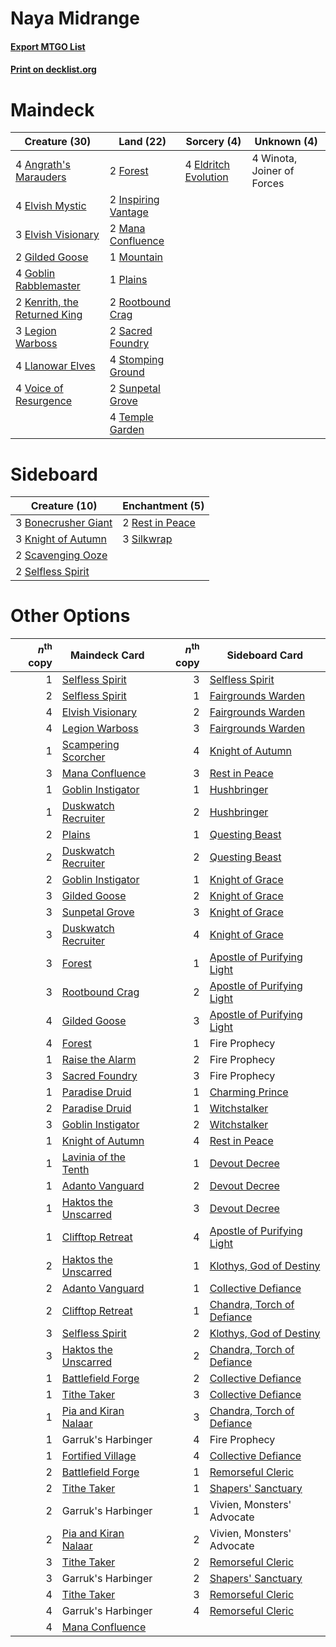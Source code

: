 # Naya Midrange

#### [Export MTGO List](../collection/Naya%20Midrange/Naya%20Midrange.txt)
#### [Print on decklist.org](http://decklist.org/?deckmain=4%09Angrath's%20Marauders%0A4%09Eldritch%20Evolution%0A4%09Elvish%20Mystic%0A3%09Elvish%20Visionary%0A2%09Forest%0A2%09Gilded%20Goose%0A4%09Goblin%20Rabblemaster%0A2%09Inspiring%20Vantage%0A2%09Kenrith,%20the%20Returned%20King%0A3%09Legion%20Warboss%0A4%09Llanowar%20Elves%0A2%09Mana%20Confluence%0A1%09Mountain%0A1%09Plains%0A2%09Rootbound%20Crag%0A2%09Sacred%20Foundry%0A4%09Stomping%20Ground%0A2%09Sunpetal%20Grove%0A4%09Temple%20Garden%0A4%09Voice%20of%20Resurgence%0A4%09Winota,%20Joiner%20of%20Forces&deckside=3%09Bonecrusher%20Giant%0A3%09Knight%20of%20Autumn%0A2%09Rest%20in%20Peace%0A2%09Scavenging%20Ooze%0A2%09Selfless%20Spirit%0A3%09Silkwrap)
# Maindeck

|                                             Creature (30)                                             |                                          Land (22)                                           |                                          Sorcery (4)                                          |       Unknown (4)        |
|-------------------------------------------------------------------------------------------------------|----------------------------------------------------------------------------------------------|-----------------------------------------------------------------------------------------------|--------------------------|
|4 [Angrath's Marauders](http://gatherer.wizards.com/Pages/Card/Details.aspx?multiverseid=435286)       |2 [Forest](http://gatherer.wizards.com/Pages/Card/Details.aspx?multiverseid=439860)           |4 [Eldritch Evolution](http://gatherer.wizards.com/Pages/Card/Details.aspx?multiverseid=414456)|4 Winota, Joiner of Forces|
|4 [Elvish Mystic](http://gatherer.wizards.com/Pages/Card/Details.aspx?multiverseid=389499)             |2 [Inspiring Vantage](http://gatherer.wizards.com/Pages/Card/Details.aspx?multiverseid=417819)|                                                                                               |                          |
|3 [Elvish Visionary](http://gatherer.wizards.com/Pages/Card/Details.aspx?multiverseid=175124)          |2 [Mana Confluence](http://gatherer.wizards.com/Pages/Card/Details.aspx?multiverseid=409573)  |                                                                                               |                          |
|2 [Gilded Goose](http://gatherer.wizards.com/Pages/Card/Details.aspx?multiverseid=473122)              |1 [Mountain](http://gatherer.wizards.com/Pages/Card/Details.aspx?multiverseid=439859)         |                                                                                               |                          |
|4 [Goblin Rabblemaster](http://gatherer.wizards.com/Pages/Card/Details.aspx?multiverseid=438486)       |1 [Plains](http://gatherer.wizards.com/Pages/Card/Details.aspx?multiverseid=439856)           |                                                                                               |                          |
|2 [Kenrith, the Returned King](http://gatherer.wizards.com/Pages/Card/Details.aspx?multiverseid=476052)|2 [Rootbound Crag](http://gatherer.wizards.com/Pages/Card/Details.aspx?multiverseid=420934)   |                                                                                               |                          |
|3 [Legion Warboss](http://gatherer.wizards.com/Pages/Card/Details.aspx?multiverseid=452859)            |2 [Sacred Foundry](http://gatherer.wizards.com/Pages/Card/Details.aspx?multiverseid=405106)   |                                                                                               |                          |
|4 [Llanowar Elves](http://gatherer.wizards.com/Pages/Card/Details.aspx?multiverseid=129626)            |4 [Stomping Ground](http://gatherer.wizards.com/Pages/Card/Details.aspx?multiverseid=405110)  |                                                                                               |                          |
|4 [Voice of Resurgence](http://gatherer.wizards.com/Pages/Card/Details.aspx?multiverseid=368951)       |2 [Sunpetal Grove](http://gatherer.wizards.com/Pages/Card/Details.aspx?multiverseid=420946)   |                                                                                               |                          |
|                                                                                                       |4 [Temple Garden](http://gatherer.wizards.com/Pages/Card/Details.aspx?multiverseid=405112)    |                                                                                               |                          |


# Sideboard

|                                        Creature (10)                                         |                                     Enchantment (5)                                      |
|----------------------------------------------------------------------------------------------|------------------------------------------------------------------------------------------|
|3 [Bonecrusher Giant](http://gatherer.wizards.com/Pages/Card/Details.aspx?multiverseid=473077)|2 [Rest in Peace](http://gatherer.wizards.com/Pages/Card/Details.aspx?multiverseid=442021)|
|3 [Knight of Autumn](http://gatherer.wizards.com/Pages/Card/Details.aspx?multiverseid=452933) |3 [Silkwrap](http://gatherer.wizards.com/Pages/Card/Details.aspx?multiverseid=394699)     |
|2 [Scavenging Ooze](http://gatherer.wizards.com/Pages/Card/Details.aspx?multiverseid=420783)  |                                                                                          |
|2 [Selfless Spirit](http://gatherer.wizards.com/Pages/Card/Details.aspx?multiverseid=414332)  |                                                                                          |


# Other Options

|*n*<sup>th</sup> copy|                                         Maindeck Card                                         |*n*<sup>th</sup> copy|                                           Sideboard Card                                            |
|--------------------:|-----------------------------------------------------------------------------------------------|--------------------:|-----------------------------------------------------------------------------------------------------|
|                    1|[Selfless Spirit](http://gatherer.wizards.com/Pages/Card/Details.aspx?multiverseid=414332)     |                    3|[Selfless Spirit](http://gatherer.wizards.com/Pages/Card/Details.aspx?multiverseid=414332)           |
|                    2|[Selfless Spirit](http://gatherer.wizards.com/Pages/Card/Details.aspx?multiverseid=414332)     |                    1|[Fairgrounds Warden](http://gatherer.wizards.com/Pages/Card/Details.aspx?multiverseid=417586)        |
|                    4|[Elvish Visionary](http://gatherer.wizards.com/Pages/Card/Details.aspx?multiverseid=175124)    |                    2|[Fairgrounds Warden](http://gatherer.wizards.com/Pages/Card/Details.aspx?multiverseid=417586)        |
|                    4|[Legion Warboss](http://gatherer.wizards.com/Pages/Card/Details.aspx?multiverseid=452859)      |                    3|[Fairgrounds Warden](http://gatherer.wizards.com/Pages/Card/Details.aspx?multiverseid=417586)        |
|                    1|[Scampering Scorcher](http://gatherer.wizards.com/Pages/Card/Details.aspx?multiverseid=466912) |                    4|[Knight of Autumn](http://gatherer.wizards.com/Pages/Card/Details.aspx?multiverseid=452933)          |
|                    3|[Mana Confluence](http://gatherer.wizards.com/Pages/Card/Details.aspx?multiverseid=409573)     |                    3|[Rest in Peace](http://gatherer.wizards.com/Pages/Card/Details.aspx?multiverseid=442021)             |
|                    1|[Goblin Instigator](http://gatherer.wizards.com/Pages/Card/Details.aspx?multiverseid=447278)   |                    1|[Hushbringer](http://gatherer.wizards.com/Pages/Card/Details.aspx?multiverseid=472980)               |
|                    1|[Duskwatch Recruiter](http://gatherer.wizards.com/Pages/Card/Details.aspx?multiverseid=409961) |                    2|[Hushbringer](http://gatherer.wizards.com/Pages/Card/Details.aspx?multiverseid=472980)               |
|                    2|[Plains](http://gatherer.wizards.com/Pages/Card/Details.aspx?multiverseid=439856)              |                    1|[Questing Beast](http://gatherer.wizards.com/Pages/Card/Details.aspx?multiverseid=473133)            |
|                    2|[Duskwatch Recruiter](http://gatherer.wizards.com/Pages/Card/Details.aspx?multiverseid=409961) |                    2|[Questing Beast](http://gatherer.wizards.com/Pages/Card/Details.aspx?multiverseid=473133)            |
|                    2|[Goblin Instigator](http://gatherer.wizards.com/Pages/Card/Details.aspx?multiverseid=447278)   |                    1|[Knight of Grace](http://gatherer.wizards.com/Pages/Card/Details.aspx?multiverseid=442911)           |
|                    3|[Gilded Goose](http://gatherer.wizards.com/Pages/Card/Details.aspx?multiverseid=473122)        |                    2|[Knight of Grace](http://gatherer.wizards.com/Pages/Card/Details.aspx?multiverseid=442911)           |
|                    3|[Sunpetal Grove](http://gatherer.wizards.com/Pages/Card/Details.aspx?multiverseid=420946)      |                    3|[Knight of Grace](http://gatherer.wizards.com/Pages/Card/Details.aspx?multiverseid=442911)           |
|                    3|[Duskwatch Recruiter](http://gatherer.wizards.com/Pages/Card/Details.aspx?multiverseid=409961) |                    4|[Knight of Grace](http://gatherer.wizards.com/Pages/Card/Details.aspx?multiverseid=442911)           |
|                    3|[Forest](http://gatherer.wizards.com/Pages/Card/Details.aspx?multiverseid=439860)              |                    1|[Apostle of Purifying Light](http://gatherer.wizards.com/Pages/Card/Details.aspx?multiverseid=466760)|
|                    3|[Rootbound Crag](http://gatherer.wizards.com/Pages/Card/Details.aspx?multiverseid=420934)      |                    2|[Apostle of Purifying Light](http://gatherer.wizards.com/Pages/Card/Details.aspx?multiverseid=466760)|
|                    4|[Gilded Goose](http://gatherer.wizards.com/Pages/Card/Details.aspx?multiverseid=473122)        |                    3|[Apostle of Purifying Light](http://gatherer.wizards.com/Pages/Card/Details.aspx?multiverseid=466760)|
|                    4|[Forest](http://gatherer.wizards.com/Pages/Card/Details.aspx?multiverseid=439860)              |                    1|Fire Prophecy                                                                                        |
|                    1|[Raise the Alarm](http://gatherer.wizards.com/Pages/Card/Details.aspx?multiverseid=416853)     |                    2|Fire Prophecy                                                                                        |
|                    3|[Sacred Foundry](http://gatherer.wizards.com/Pages/Card/Details.aspx?multiverseid=405106)      |                    3|Fire Prophecy                                                                                        |
|                    1|[Paradise Druid](http://gatherer.wizards.com/Pages/Card/Details.aspx?multiverseid=461098)      |                    1|[Charming Prince](http://gatherer.wizards.com/Pages/Card/Details.aspx?multiverseid=472970)           |
|                    2|[Paradise Druid](http://gatherer.wizards.com/Pages/Card/Details.aspx?multiverseid=461098)      |                    1|[Witchstalker](http://gatherer.wizards.com/Pages/Card/Details.aspx?multiverseid=370806)              |
|                    3|[Goblin Instigator](http://gatherer.wizards.com/Pages/Card/Details.aspx?multiverseid=447278)   |                    2|[Witchstalker](http://gatherer.wizards.com/Pages/Card/Details.aspx?multiverseid=370806)              |
|                    1|[Knight of Autumn](http://gatherer.wizards.com/Pages/Card/Details.aspx?multiverseid=452933)    |                    4|[Rest in Peace](http://gatherer.wizards.com/Pages/Card/Details.aspx?multiverseid=442021)             |
|                    1|[Lavinia of the Tenth](http://gatherer.wizards.com/Pages/Card/Details.aspx?multiverseid=368983)|                    1|[Devout Decree](http://gatherer.wizards.com/Pages/Card/Details.aspx?multiverseid=466767)             |
|                    1|[Adanto Vanguard](http://gatherer.wizards.com/Pages/Card/Details.aspx?multiverseid=435152)     |                    2|[Devout Decree](http://gatherer.wizards.com/Pages/Card/Details.aspx?multiverseid=466767)             |
|                    1|[Haktos the Unscarred](http://gatherer.wizards.com/Pages/Card/Details.aspx?multiverseid=476469)|                    3|[Devout Decree](http://gatherer.wizards.com/Pages/Card/Details.aspx?multiverseid=466767)             |
|                    1|[Clifftop Retreat](http://gatherer.wizards.com/Pages/Card/Details.aspx?multiverseid=443127)    |                    4|[Apostle of Purifying Light](http://gatherer.wizards.com/Pages/Card/Details.aspx?multiverseid=466760)|
|                    2|[Haktos the Unscarred](http://gatherer.wizards.com/Pages/Card/Details.aspx?multiverseid=476469)|                    1|[Klothys, God of Destiny](http://gatherer.wizards.com/Pages/Card/Details.aspx?multiverseid=476471)   |
|                    2|[Adanto Vanguard](http://gatherer.wizards.com/Pages/Card/Details.aspx?multiverseid=435152)     |                    1|[Collective Defiance](http://gatherer.wizards.com/Pages/Card/Details.aspx?multiverseid=414420)       |
|                    2|[Clifftop Retreat](http://gatherer.wizards.com/Pages/Card/Details.aspx?multiverseid=443127)    |                    1|[Chandra, Torch of Defiance](http://gatherer.wizards.com/Pages/Card/Details.aspx?multiverseid=417683)|
|                    3|[Selfless Spirit](http://gatherer.wizards.com/Pages/Card/Details.aspx?multiverseid=414332)     |                    2|[Klothys, God of Destiny](http://gatherer.wizards.com/Pages/Card/Details.aspx?multiverseid=476471)   |
|                    3|[Haktos the Unscarred](http://gatherer.wizards.com/Pages/Card/Details.aspx?multiverseid=476469)|                    2|[Chandra, Torch of Defiance](http://gatherer.wizards.com/Pages/Card/Details.aspx?multiverseid=417683)|
|                    1|[Battlefield Forge](http://gatherer.wizards.com/Pages/Card/Details.aspx?multiverseid=129479)   |                    2|[Collective Defiance](http://gatherer.wizards.com/Pages/Card/Details.aspx?multiverseid=414420)       |
|                    1|[Tithe Taker](http://gatherer.wizards.com/Pages/Card/Details.aspx?multiverseid=457171)         |                    3|[Collective Defiance](http://gatherer.wizards.com/Pages/Card/Details.aspx?multiverseid=414420)       |
|                    1|[Pia and Kiran Nalaar](http://gatherer.wizards.com/Pages/Card/Details.aspx?multiverseid=442783)|                    3|[Chandra, Torch of Defiance](http://gatherer.wizards.com/Pages/Card/Details.aspx?multiverseid=417683)|
|                    1|Garruk's Harbinger                                                                             |                    4|Fire Prophecy                                                                                        |
|                    1|[Fortified Village](http://gatherer.wizards.com/Pages/Card/Details.aspx?multiverseid=410042)   |                    4|[Collective Defiance](http://gatherer.wizards.com/Pages/Card/Details.aspx?multiverseid=414420)       |
|                    2|[Battlefield Forge](http://gatherer.wizards.com/Pages/Card/Details.aspx?multiverseid=129479)   |                    1|[Remorseful Cleric](http://gatherer.wizards.com/Pages/Card/Details.aspx?multiverseid=447169)         |
|                    2|[Tithe Taker](http://gatherer.wizards.com/Pages/Card/Details.aspx?multiverseid=457171)         |                    1|[Shapers' Sanctuary](http://gatherer.wizards.com/Pages/Card/Details.aspx?multiverseid=435362)        |
|                    2|Garruk's Harbinger                                                                             |                    1|Vivien, Monsters' Advocate                                                                           |
|                    2|[Pia and Kiran Nalaar](http://gatherer.wizards.com/Pages/Card/Details.aspx?multiverseid=442783)|                    2|Vivien, Monsters' Advocate                                                                           |
|                    3|[Tithe Taker](http://gatherer.wizards.com/Pages/Card/Details.aspx?multiverseid=457171)         |                    2|[Remorseful Cleric](http://gatherer.wizards.com/Pages/Card/Details.aspx?multiverseid=447169)         |
|                    3|Garruk's Harbinger                                                                             |                    2|[Shapers' Sanctuary](http://gatherer.wizards.com/Pages/Card/Details.aspx?multiverseid=435362)        |
|                    4|[Tithe Taker](http://gatherer.wizards.com/Pages/Card/Details.aspx?multiverseid=457171)         |                    3|[Remorseful Cleric](http://gatherer.wizards.com/Pages/Card/Details.aspx?multiverseid=447169)         |
|                    4|Garruk's Harbinger                                                                             |                    4|[Remorseful Cleric](http://gatherer.wizards.com/Pages/Card/Details.aspx?multiverseid=447169)         |
|                    4|[Mana Confluence](http://gatherer.wizards.com/Pages/Card/Details.aspx?multiverseid=409573)     |                     |                                                                                                     |

